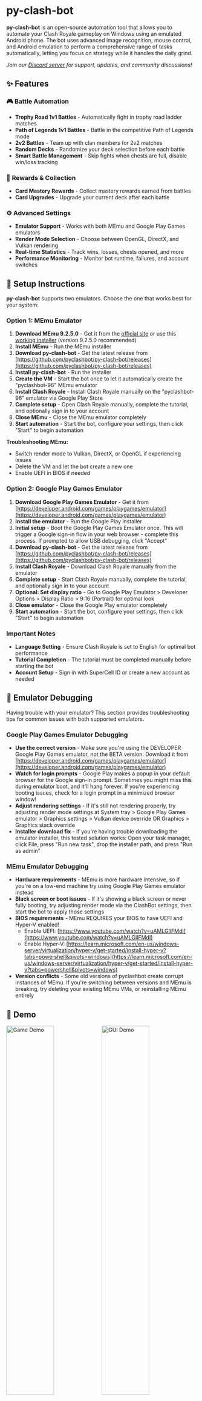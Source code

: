 # py-clash-bot

**py-clash-bot** is an open-source automation tool that allows you to automate your Clash Royale gameplay on Windows using an emulated Android phone. The bot uses advanced image recognition, mouse control, and Android emulation to perform a comprehensive range of tasks automatically, letting you focus on strategy while it handles the daily grind.

_Join our [Discord server](https://discord.gg/nqKRkyq2UU) for support, updates, and community discussions!_

## ✨ Features

### 🎮 **Battle Automation**

- **Trophy Road 1v1 Battles** - Automatically fight in trophy road ladder matches
- **Path of Legends 1v1 Battles** - Battle in the competitive Path of Legends mode
- **2v2 Battles** - Team up with clan members for 2v2 matches
- **Random Decks** - Randomize your deck selection before each battle
- **Smart Battle Management** - Skip fights when chests are full, disable win/loss tracking

### 🎁 **Rewards & Collection**

- **Card Mastery Rewards** - Collect mastery rewards earned from battles
- **Card Upgrades** - Upgrade your current deck after each battle

### ⚙️ **Advanced Settings**

- **Emulator Support** - Works with both MEmu and Google Play Games emulators
- **Render Mode Selection** - Choose between OpenGL, DirectX, and Vulkan rendering
- **Real-time Statistics** - Track wins, losses, chests opened, and more
- **Performance Monitoring** - Monitor bot runtime, failures, and account switches

## 🚀 Setup Instructions

**py-clash-bot** supports two emulators. Choose the one that works best for your system:

### Option 1: MEmu Emulator

1. **Download MEmu 9.2.5.0** - Get it from the [official site](https://www.memuplay.com/) or use this [working installer](https://drive.google.com/file/d/1FDMa5oKIhbM_X2TGHg6qSi3bnIuIXcPf/view?usp=sharing) (version 9.2.5.0 recommended)
2. **Install MEmu** - Run the MEmu installer
3. **Download py-clash-bot** - Get the latest release from [https://github.com/pyclashbot/py-clash-bot/releases](https://github.com/pyclashbot/py-clash-bot/releases)
4. **Install py-clash-bot** - Run the installer
5. **Create the VM** - Start the bot once to let it automatically create the "pyclashbot-96" MEmu emulator
6. **Install Clash Royale** - Install Clash Royale manually on the "pyclashbot-96" emulator via Google Play Store
7. **Complete setup** - Open Clash Royale manually, complete the tutorial, and optionally sign in to your account
8. **Close MEmu** - Close the MEmu emulator completely
9. **Start automation** - Start the bot, configure your settings, then click "Start" to begin automation

**Troubleshooting MEmu:**
- Switch render mode to Vulkan, DirectX, or OpenGL if experiencing issues
- Delete the VM and let the bot create a new one
- Enable UEFI in BIOS if needed

### Option 2: Google Play Games Emulator

1. **Download Google Play Games Emulator** - Get it from [https://developer.android.com/games/playgames/emulator](https://developer.android.com/games/playgames/emulator)
2. **Install the emulator** - Run the Google Play installer
3. **Initial setup** - Boot the Google Play Games Emulator once. This will trigger a Google sign-in flow in your web browser - complete this process. If prompted to allow USB debugging, click "Accept"
4. **Download py-clash-bot** - Get the latest release from [https://github.com/pyclashbot/py-clash-bot/releases](https://github.com/pyclashbot/py-clash-bot/releases)
5. **Install Clash Royale** - Download Clash Royale manually from the emulator
6. **Complete setup** - Start Clash Royale manually, complete the tutorial, and optionally sign in to your account
7. **Optional: Set display ratio** - Go to Google Play Emulator > Developer Options > Display Ratio > 9:16 (Portrait) for optimal look
8. **Close emulator** - Close the Google Play emulator completely
9. **Start automation** - Start the bot, configure your settings, then click "Start" to begin automation

### Important Notes

- **Language Setting** - Ensure Clash Royale is set to English for optimal bot performance
- **Tutorial Completion** - The tutorial must be completed manually before starting the bot
- **Account Setup** - Sign in with SuperCell ID or create a new account as needed

## 🔧 Emulator Debugging

Having trouble with your emulator? This section provides troubleshooting tips for common issues with both supported emulators.

### Google Play Games Emulator Debugging

- **Use the correct version** - Make sure you're using the DEVELOPER Google Play Games emulator, not the BETA version. Download it from [https://developer.android.com/games/playgames/emulator](https://developer.android.com/games/playgames/emulator)
- **Watch for login prompts** - Google Play makes a popup in your default browser for the Google sign-in prompt. Sometimes you might miss this during emulator boot, and it'll hang forever. If you're experiencing booting issues, check for a login prompt in a minimized browser window!
- **Adjust rendering settings** - If it's still not rendering properly, try adjusting render mode settings at System tray > Google Play Games emulator > Graphics settings > Vulkan device override OR Graphics > Graphics stack override
- **Installer download fix** - If you're having trouble downloading the emulator installer, this tested solution works: Open your task manager, click File, press "Run new task", drop the installer path, and press "Run as admin"

### MEmu Emulator Debugging  

- **Hardware requirements** - MEmu is more hardware intensive, so if you're on a low-end machine try using Google Play Games emulator instead
- **Black screen or boot issues** - If it's showing a black screen or never fully booting, try adjusting render mode via the ClashBot settings, then start the bot to apply those settings
- **BIOS requirements** - MEmu REQUIRES your BIOS to have UEFI and Hyper-V enabled!
  - Enable UEFI: [https://www.youtube.com/watch?v=uAMLGIlFMdI](https://www.youtube.com/watch?v=uAMLGIlFMdI)  
  - Enable Hyper-V: [https://learn.microsoft.com/en-us/windows-server/virtualization/hyper-v/get-started/install-hyper-v?tabs=powershell&pivots=windows](https://learn.microsoft.com/en-us/windows-server/virtualization/hyper-v/get-started/install-hyper-v?tabs=powershell&pivots=windows)
- **Version conflicts** - Some old versions of pyclashbot create corrupt instances of MEmu. If you're switching between versions and MEmu is breaking, try deleting your existing MEmu VMs, or reinstalling MEmu entirely

## 🎯 Demo

<img src="https://github.com/pyclashbot/py-clash-bot/blob/master/assets/demo-game.gif?raw=true" width="50%" alt="Game Demo"/><img src="https://github.com/pyclashbot/py-clash-bot/blob/master/assets/demo-gui.gif?raw=true" width="50%" alt="GUI Demo"/>

_Left: Bot automation in action | Right: User interface and controls_

## 🤝 Contributing

We welcome contributions from the community! Whether you have ideas for new features, bug reports, or want to help with development, there are many ways to get involved:

- **Report Issues** - Open an issue on [GitHub Issues](https://github.com/pyclashbot/py-clash-bot/issues)
- **Feature Requests** - Suggest new automation features or improvements
- **Code Contributions** - Check out our [Contributing Guide](CONTRIBUTING.md)
- **Community Support** - Help other users on our [Discord server](https://discord.gg/nqKRkyq2UU)

## ⚠️ Disclaimer

This tool is designed for educational and automation purposes. Please ensure you comply with Clash Royale's Terms of Service and use responsibly. The developers are not responsible for any consequences resulting from the use of this software.

---

**Made with ❤️ by the py-clash-bot community**

_Automate your Clash Royale experience and focus on what matters most - strategy and fun!_
